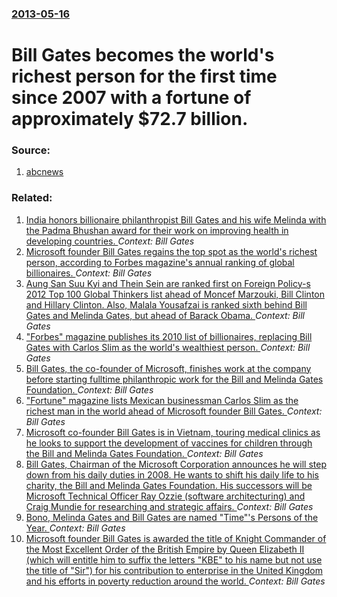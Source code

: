 ### [2013-05-16](/news/2013/05/16/index.md)

# Bill Gates becomes the world's richest person for the first time since 2007 with a fortune of approximately $72.7 billion. 




### Source:

1. [abcnews](http://abcnews.go.com/blogs/business/2013/05/bill-gates-once-again-worlds-richest-person/)

### Related:

1. [India honors billionaire philanthropist Bill Gates and his wife Melinda with the Padma Bhushan award for their work on improving health in developing countries. ](/news/2015/01/26/india-honors-billionaire-philanthropist-bill-gates-and-his-wife-melinda-with-the-padma-bhushan-award-for-their-work-on-improving-health-in-d.md) _Context: Bill Gates_
2. [Microsoft founder Bill Gates regains the top spot as the world's richest person, according to Forbes magazine's annual ranking of global billionaires. ](/news/2014/03/3/microsoft-founder-bill-gates-regains-the-top-spot-as-the-world-s-richest-person-according-to-forbes-magazine-s-annual-ranking-of-global-bil.md) _Context: Bill Gates_
3. [Aung San Suu Kyi and Thein Sein are ranked first on Foreign Policy-s 2012 Top 100 Global Thinkers list ahead of Moncef Marzouki, Bill Clinton and Hillary Clinton. Also, Malala Yousafzai is ranked sixth behind Bill Gates and Melinda Gates, but ahead of Barack Obama. ](/news/2012/11/27/aung-san-suu-kyi-and-thein-sein-are-ranked-first-on-foreign-policy-s-2012-top-100-global-thinkers-list-ahead-of-moncef-marzouki-bill-clin.md) _Context: Bill Gates_
4. ["Forbes" magazine publishes its 2010 list of billionaires, replacing Bill Gates with Carlos Slim as the world's wealthiest person. ](/news/2010/03/10/forbes-magazine-publishes-its-2010-list-of-billionaires-replacing-bill-gates-with-carlos-slim-as-the-world-s-wealthiest-person.md) _Context: Bill Gates_
5. [ Bill Gates, the co-founder of Microsoft, finishes work at the company before starting fulltime philanthropic work for the Bill and Melinda Gates Foundation. ](/news/2008/06/27/bill-gates-the-co-founder-of-microsoft-finishes-work-at-the-company-before-starting-fulltime-philanthropic-work-for-the-bill-and-melinda.md) _Context: Bill Gates_
6. [ "Fortune" magazine lists Mexican businessman Carlos Slim as the richest man in the world ahead of Microsoft founder Bill Gates. ](/news/2007/08/7/fortune-magazine-lists-mexican-businessman-carlos-slim-as-the-richest-man-in-the-world-ahead-of-microsoft-founder-bill-gates.md) _Context: Bill Gates_
7. [ Microsoft co-founder Bill Gates is in Vietnam, touring medical clinics as he looks to support the development of vaccines for children through the Bill and Melinda Gates Foundation. ](/news/2007/04/2/microsoft-co-founder-bill-gates-is-in-vietnam-touring-medical-clinics-as-he-looks-to-support-the-development-of-vaccines-for-children-thro.md) _Context: Bill Gates_
8. [ Bill Gates, Chairman of the Microsoft Corporation announces he will step down from his daily duties in 2008. He wants to shift his daily life to his charity, the Bill and Melinda Gates Foundation. His successors will be Microsoft Technical Officer Ray Ozzie (software architecturing) and Craig Mundie for researching and strategic affairs. ](/news/2006/06/15/bill-gates-chairman-of-the-microsoft-corporation-announces-he-will-step-down-from-his-daily-duties-in-2008-he-wants-to-shift-his-daily-li.md) _Context: Bill Gates_
9. [ Bono, Melinda Gates and Bill Gates are named "Time"'s Persons of the Year. ](/news/2005/12/18/bono-melinda-gates-and-bill-gates-are-named-time-s-persons-of-the-year.md) _Context: Bill Gates_
10. [ Microsoft founder Bill Gates is awarded the title of Knight Commander of the Most Excellent Order of the British Empire by Queen Elizabeth II (which will entitle him to suffix the letters "KBE" to his name but not use the title of "Sir") for his contribution to enterprise in the United Kingdom and his efforts in poverty reduction around the world. ](/news/2005/03/2/microsoft-founder-bill-gates-is-awarded-the-title-of-knight-commander-of-the-most-excellent-order-of-the-british-empire-by-queen-elizabeth.md) _Context: Bill Gates_
